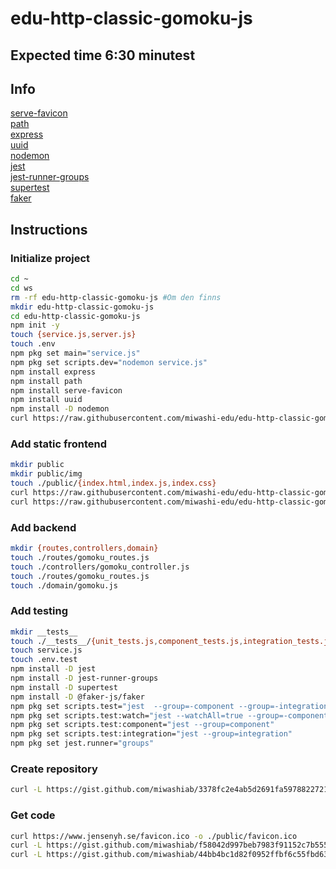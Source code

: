 # edu-http-classic-gomoku-js

## Expected time 6:30 minutest

## Info

[serve-favicon](https://expressjs.com/en/resources/middleware/serve-favicon.html)  
[path](https://www.npmjs.com/package/path)  
[express](https://www.npmjs.com/package/express)  
[uuid](https://www.npmjs.com/package/uuid)  
[nodemon](https://www.npmjs.com/package/nodemon)  
[jest](https://www.npmjs.com/package/jest)  
[jest-runner-groups](https://www.npmjs.com/package/@euklios/jest-runner-groups)  
[supertest](https://www.npmjs.com/package/supertest)  
[faker](https://www.npmjs.com/package/@faker-js/faker)

## Instructions

### Initialize project

```bash
cd ~
cd ws
rm -rf edu-http-classic-gomoku-js #Om den finns
mkdir edu-http-classic-gomoku-js
cd edu-http-classic-gomoku-js
npm init -y
touch {service.js,server.js}
touch .env
npm pkg set main="service.js"
npm pkg set scripts.dev="nodemon service.js"
npm install express
npm install path
npm install serve-favicon
npm install uuid
npm install -D nodemon 
curl https://raw.githubusercontent.com/miwashi-edu/edu-http-classic-gomoku-js/main/resources/favicon.ico -o ./public/favicon.ico
```

### Add static frontend

```bash
mkdir public
mkdir public/img
touch ./public/{index.html,index.js,index.css}
curl https://raw.githubusercontent.com/miwashi-edu/edu-http-classic-gomoku-js/main/resources/black.png -o ./public/img/black.png
curl https://raw.githubusercontent.com/miwashi-edu/edu-http-classic-gomoku-js/main/resources/white.png -o ./public/img/white.png
```

### Add backend

```bash
mkdir {routes,controllers,domain}
touch ./routes/gomoku_routes.js
touch ./controllers/gomoku_controller.js
touch ./routes/gomoku_routes.js
touch ./domain/gomoku.js
```

### Add testing

```bash
mkdir __tests__
touch ./__tests__/{unit_tests.js,component_tests.js,integration_tests.js}
touch service.js
touch .env.test
npm install -D jest
npm install -D jest-runner-groups
npm install -D supertest
npm install -D @faker-js/faker
npm pkg set scripts.test="jest  --group=-component --group=-integration"
npm pkg set scripts.test:watch="jest --watchAll=true --group=-component --group=-integration"
npm pkg set scripts.test:component="jest --group=component"
npm pkg set scripts.test:integration="jest --group=integration"
npm pkg set jest.runner="groups"
```
### Create repository

```bash
curl -L https://gist.github.com/miwashiab/3378fc2e4ab5d2691fa5978822721796/raw/.gitignore -o .gitignore
```

### Get code

```bash
curl https://www.jensenyh.se/favicon.ico -o ./public/favicon.ico
curl -L https://gist.github.com/miwashiab/f58042d997beb7983f91152c7b555529/raw/server.js -o server.js
curl -L https://gist.github.com/miwashiab/44bb4bc1d82f0952ffbf6c55fbd63ec8/raw/index.html -o  ./public/index.html
```

